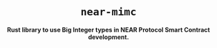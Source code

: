 <div align="center">

  <h1><code>near-mimc</code></h1>

  <p>
    <strong>Rust library to use Big Integer types in NEAR Protocol Smart Contract development.</strong>
  </p>

</div>